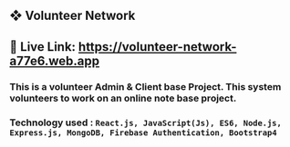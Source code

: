 ## ❖ Volunteer Network
## 🔗 Live Link: https://volunteer-network-a77e6.web.app
### This is a volunteer Admin & Client base Project. This system volunteers to work on an online note base project.

### Technology used : `React.js, JavaScript(Js), ES6, Node.js, Express.js, MongoDB, Firebase Authentication, Bootstrap4`
